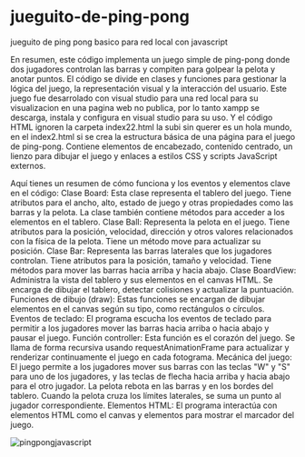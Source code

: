 # jueguito-de-ping-pong
jueguito de ping pong basico para red local con javascript

En resumen, este código implementa un juego simple de ping-pong donde dos jugadores controlan las barras y compiten para golpear la pelota y anotar puntos. El código se divide en clases y funciones para gestionar la lógica del juego, la representación visual y la interacción del usuario.
Este juego fue desarrolado con visual studio para una red local para su visualizacion en una pagina web no publica, por lo tanto xampp se descarga, instala y configura en visual studio para su uso.
Y el código HTML ignoren la carpeta index22.html la subi sin querer es un hola mundo, en el index2.html si se crea la estructura básica de una página para el juego de ping-pong. Contiene elementos de encabezado, contenido centrado, un lienzo <canvas> para dibujar el juego y enlaces a estilos CSS y scripts JavaScript externos.

Aquí tienes un resumen de cómo funciona y los eventos y elementos clave en el código:
Clase Board: Esta clase representa el tablero del juego. Tiene atributos para el ancho, alto, estado de juego y otras propiedades como las barras y la pelota. La clase también contiene métodos para acceder a los elementos en el tablero.
Clase Ball: Representa la pelota en el juego. Tiene atributos para la posición, velocidad, dirección y otros valores relacionados con la física de la pelota. Tiene un método move para actualizar su posición.
Clase Bar: Representa las barras laterales que los jugadores controlan. Tiene atributos para la posición, tamaño y velocidad. Tiene métodos para mover las barras hacia arriba y hacia abajo.
Clase BoardView: Administra la vista del tablero y sus elementos en el canvas HTML. Se encarga de dibujar el tablero, detectar colisiones y actualizar la puntuación.
Funciones de dibujo (draw): Estas funciones se encargan de dibujar elementos en el canvas según su tipo, como rectángulos o círculos.
Eventos de teclado: El programa escucha los eventos de teclado para permitir a los jugadores mover las barras hacia arriba o hacia abajo y pausar el juego.
Función controller: Esta función es el corazón del juego. Se llama de forma recursiva usando requestAnimationFrame para actualizar y renderizar continuamente el juego en cada fotograma.
Mecánica del juego: El juego permite a los jugadores mover sus barras con las teclas "W" y "S" para uno de los jugadores, y las teclas de flecha hacia arriba y hacia abajo para el otro jugador. La pelota rebota en las barras y en los bordes del tablero. Cuando la pelota cruza los límites laterales, se suma un punto al jugador correspondiente.
Elementos HTML: El programa interactúa con elementos HTML como el canvas y elementos para mostrar el marcador del juego.

![pingpongjavascript](https://github.com/v41le/jueguito-de-ping-pong/assets/125850483/b6e85434-f7b0-45d3-b00c-5fccd929ee9e)
